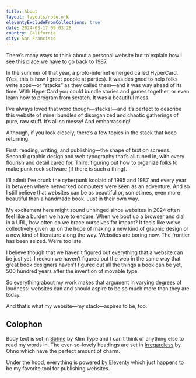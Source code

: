 ```yaml
---
title: About
layout: layouts/note.njk
eleventyExcludeFromCollections: true
date: 2024-03-17 09:03:28
country: California
city: San Francisco
---
```


<p class="intro">There’s many ways to think about a personal website but to explain how I see this place we have to go back to 1987.</p>

<p>In the summer of that year, a proto-internet emerged called HyperCard. (Yes, this is how I greet people at parties). It was designed to help folks write apps—or “stacks” as they called them—and it was way ahead of its time. With HyperCard you could bundle stories and games together, or even learn how to program from scratch. It was a beautiful mess.</p>

I’ve always loved that word though—stacks!—and it’s perfect to describe this website of mine: bundles of disorganized and chaotic gatherings of pure, raw stuff. It’s all so messy! And embarrassing!

Although, if you look closely, there’s a few topics in the stack that keep returning.

First: reading, writing, and publishing—the shape of text on screens. Second: graphic design and web typography that’s all tuned in, with every flourish and detail cared for. Third: figuring out how to organize folks to make punk rock software (if there is such a thing).

I’ll admit I’ve drunk the cyberpunk koolaid of 1995 and 1987 and every year in between where networked computers were seen as an adventure. And so I still believe that websites can be as beautiful or, sometimes, even more beautiful than a handmade book. Just in their own way.

My excitement here might sound unhinged since websites in 2024 often feel like a burden we have to endure. When we boot up a browser and dial in a URL, how often do we brace ourselves for impact? It feels like we’ve collectively given up on the hope of making a new kind of graphic design or a new kind of literature along the way. Websites are boring now. The frontier has been seized. We’re too late.

I believe though that we haven’t figured out everything that a website can be just yet. I reckon we haven’t figured out the web in the same way that great book designers haven’t figured out all the things a book can be yet, 500 hundred years after the invention of movable type.

So everything about my work makes that argument in varying degrees of loudness: websites can and should aspire to be so much more than they are today.

And that’s what my website—my stack—aspires to be, too.


## Colophon

Body text is set in [Söhne](https://klim.co.nz/collections/soehne/) by Klim Type and I can’t think of anything else to read my words in. The ever-so-lovely headings are set in [Irregardless](https://ohnotype.co/fonts/irregardless) by Ohno which have the perfect amount of charm.

Under the hood, everything is powered by [Eleventy](https://www.11ty.dev/) which just happens to be my favorite tool for publishing websites.
